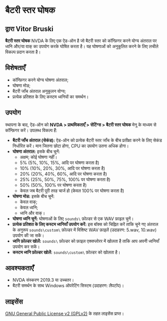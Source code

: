 # बैटरी स्तर घोषक
## द्वारा Vitor Bruski
**बैटरी स्तर घोषक** NVDA के लिए एक ऐड-ऑन है जो बैटरी स्तर को कॉन्फ़िगर करने योग्य अंतराल पर ध्वनि और/या वाक् का उपयोग करके घोषित करता है। यह घोषणाओं को अनुकूलित करने के लिए लचीले विकल्प प्रदान करता है।

## विशेषताएँ
- कॉन्फ़िगर करने योग्य घोषणा अंतराल;
- घोषणा मोड;
- बैटरी जाँच अंतराल अनुकूलन योग्य;
- प्रत्येक प्रतिशत के लिए कस्टम ध्वनियों का समर्थन।

## उपयोग
स्थापना के बाद, ऐड-ऑन को **NVDA > प्राथमिकताएँ > सेटिंग्स > बैटरी स्तर घोषक** मेनू के माध्यम से कॉन्फ़िगर करें। उपलब्ध विकल्प हैं:
- **बैटरी जाँच अंतराल (सेकंड):** ऐड-ऑन को प्रत्येक बैटरी स्तर जाँच के बीच प्रतीक्षा करने के लिए सेकंड निर्धारित करें। मान जितना छोटा होगा, CPU का उपयोग उतना अधिक होगा।
- **घोषणा अंतराल:** इसके बीच चुनें:
  - अक्षम; कोई घोषणा नहीं।
  - 5% (5%, 10%, 15%, आदि पर घोषणा करता है)
  - 10% (10%, 20%, 30%, आदि पर घोषणा करता है)
  - 20% (20%, 40%, 60%, आदि पर घोषणा करता है)
  - 25% (25%, 50%, 75%, 100% पर घोषणा करता है)
  - 50% (50%, 100% पर घोषणा करता है)
  - केवल जब बैटरी पूरी तरह चार्ज हो (केवल 100% पर घोषणा करता है)
- **घोषणा मोड:** इसके बीच चुनें:
  - केवल वाक्;
  - केवल ध्वनि;
  - ध्वनि और वाक्।
- **घोषणा ध्वनि चुनें:** घोषणाओं के लिए `sounds\` फ़ोल्डर से एक WAV फ़ाइल चुनें।
- **प्रत्येक प्रतिशत के लिए कस्टम ध्वनियाँ उपयोग करें:** इस बॉक्स को चिह्नित करें ताकि चुने गए अंतराल के अनुरूप `sounds\custom\` फ़ोल्डर में विशिष्ट WAV फ़ाइलें (उदाहरण: 5.wav, 10.wav) उपयोग की जा सकें।
- **ध्वनि फ़ोल्डर खोलें:** `sounds\` फ़ोल्डर को फ़ाइल एक्सप्लोरर में खोलता है ताकि आप अपनी ध्वनियाँ उपयोग कर सकें।
- **कस्टम ध्वनि फ़ोल्डर खोलें:** `sounds\custom\` फ़ोल्डर को खोलता है।

## आवश्यकताएँ
- NVDA संस्करण 2019.3 या उच्चतर।
- बैटरी समर्थन के साथ Windows ऑपरेटिंग सिस्टम (उदाहरण: लैपटॉप)।

## लाइसेंस
[GNU General Public License v2 (GPLv2)](https:\\www.gnu.org\licenses\gpl-2.0.html) के तहत लाइसेंस प्राप्त।
